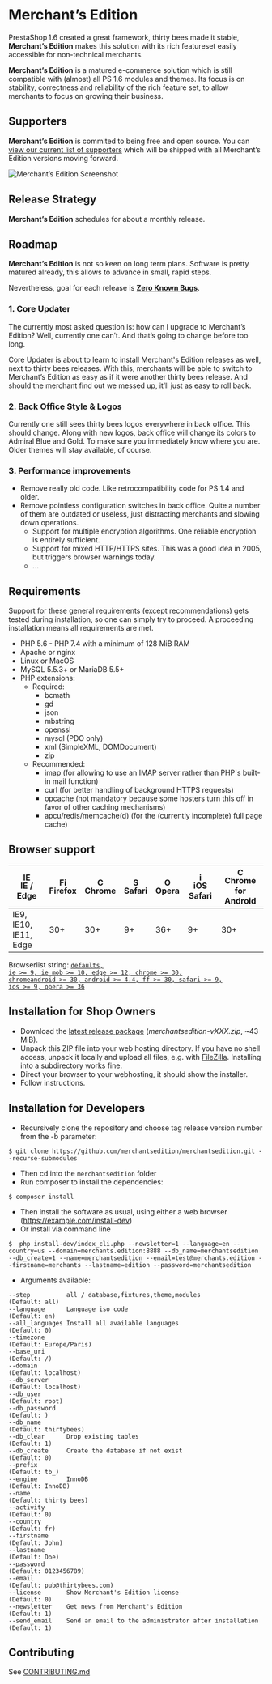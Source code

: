 # Merchant’s Edition

PrestaShop 1.6 created a great framework, thirty bees made it stable, **Merchant’s Edition** makes this solution with its rich featureset easily accessible for non-technical merchants.

**Merchant’s Edition** is a matured e-commerce solution which is still compatible with (almost) all PS 1.6 modules and themes. Its focus is on stability, correctness and reliability of the rich feature set, to allow merchants to focus on growing their business.


## Supporters

**Merchant’s Edition** is commited to being free and open source. You can [view our current list of supporters](https://github.com/merchantsedition/merchantsedition/blob/1.9.x/SUPPORTERS.md) which will be shipped with all Merchant’s Edition versions moving forward.

![Merchant’s Edition Screenshot](docs/merchantsedition-screenshot.jpeg)


## Release Strategy

**Merchant’s Edition** schedules for about a monthly release.


## Roadmap

**Merchant’s Edition** is not so keen on long term plans. Software is pretty matured already, this allows to advance in small, rapid steps.

Nevertheless, goal for each release is [**Zero Known Bugs**](https://github.com/merchantsedition/merchantsedition/issues?q=is%3Aissue+is%3Aopen+label%3ABug).

### 1. Core Updater

The currently most asked question is: how can I upgrade to Merchant’s Edition? Well, currently one can’t. And that’s going to change before too long.

Core Updater is about to learn to install Merchant's Edition releases as well, next to thirty bees releases. With this, merchants will be able to switch to Merchant’s Edition as easy as if it were another thirty bees release. And should the merchant find out we messed up, it’ll just as easy to roll back.

### 2. Back Office Style & Logos

Currently one still sees thirty bees logos everywhere in back office. This should change. Along with new logos, back office will change its colors to Admiral Blue and Gold. To make sure you immediately know where you are. Older themes will stay available, of course.

### 3. Performance improvements

- Remove really old code. Like retrocompatibility code for PS 1.4 and older.
- Remove pointless configuration switches in back office. Quite a number of them are outdated or useless, just distracting merchants and slowing down operations.
  - Support for multiple encryption algorithms. One reliable encryption is entirely sufficient.
  - Support for mixed HTTP/HTTPS sites. This was a good idea in 2005, but triggers browser warnings today.
  - ...


## Requirements

Support for these general requirements (except recommendations) gets tested during installation, so one can simply try to proceed. A proceeding installation means all requirements are met.

- PHP 5.6 - PHP 7.4 with a minimum of 128 MiB RAM
- Apache or nginx
- Linux or MacOS
- MySQL 5.5.3+ or MariaDB 5.5+
- PHP extensions:
  - Required:
    - bcmath
    - gd
    - json
    - mbstring
    - openssl
    - mysql (PDO only)
    - xml (SimpleXML, DOMDocument)
    - zip
  - Recommended:
    - imap (for allowing to use an IMAP server rather than PHP's built-in mail function)
    - curl (for better handling of background HTTPS requests)
    - opcache (not mandatory because some hosters turn this off in favor of other caching mechanisms)
    - apcu/redis/memcache(d) (for the (currently incomplete) full page cache)

## Browser support

| [<img src="https://raw.githubusercontent.com/godban/browsers-support-badges/master/src/images/edge.png" alt="IE / Edge" width="16px" height="16px" />](https://godban.github.io/browsers-support-badges/)</br>IE / Edge | [<img src="https://raw.githubusercontent.com/godban/browsers-support-badges/master/src/images/firefox.png" alt="Firefox" width="16px" height="16px" />](https://godban.github.io/browsers-support-badges/)</br>Firefox | [<img src="https://raw.githubusercontent.com/godban/browsers-support-badges/master/src/images/chrome.png" alt="Chrome" width="16px" height="16px" />](https://godban.github.io/browsers-support-badges/)</br>Chrome | [<img src="https://raw.githubusercontent.com/godban/browsers-support-badges/master/src/images/safari.png" alt="Safari" width="16px" height="16px" />](https://godban.github.io/browsers-support-badges/)</br>Safari | [<img src="https://raw.githubusercontent.com/godban/browsers-support-badges/master/src/images/opera.png" alt="Opera" width="16px" height="16px" />](https://godban.github.io/browsers-support-badges/)</br>Opera | [<img src="https://raw.githubusercontent.com/godban/browsers-support-badges/master/src/images/safari-ios.png" alt="iOS Safari" width="16px" height="16px" />](https://godban.github.io/browsers-support-badges/)</br>iOS Safari | [<img src="https://raw.githubusercontent.com/godban/browsers-support-badges/master/src/images/chrome-android.png" alt="Chrome for Android" width="16px" height="16px" />](https://godban.github.io/browsers-support-badges/)</br>Chrome for Android |
| --------- | --------- | --------- | --------- | --------- | --------- | --------- |
| IE9, IE10, IE11, Edge| 30+ | 30+ | 9+ | 36+ | 9+ | 30+ |

Browserlist string: <code>[defaults, ie >= 9, ie_mob >= 10, edge >= 12, chrome >= 30, chromeandroid >= 30, android >= 4.4, ff >= 30, safari >= 9, ios >= 9, opera >= 36](https://browserl.ist/?q=defaults%2C+ie+%3E%3D+9%2C+ie_mob+%3E%3D+10%2C+edge+%3E%3D+12%2C+chrome+%3E%3D+30%2C+chromeandroid+%3E%3D+30%2C+android+%3E%3D+4.4%2C+ff+%3E%3D+30%2C+safari+%3E%3D+9%2C+ios+%3E%3D+9%2C+opera+%3E%3D+36)</code>


## Installation for Shop Owners

- Download the [latest release package](https://github.com/merchantsedition/merchantsedition/releases) (_merchantsedition-vXXX.zip_, ~43 MiB).
- Unpack this ZIP file into your web hosting directory. If you have no shell access, unpack it locally and upload all files, e.g. with [FileZilla](https://filezilla-project.org/). Installing into a subdirectory works fine.
- Direct your browser to your webhosting, it should show the installer.
- Follow instructions.

## Installation for Developers

- Recursively clone the repository and choose tag release version number from the -b parameter:
```shell
$ git clone https://github.com/merchantsedition/merchantsedition.git --recurse-submodules
```
- Then cd into the `merchantsedition` folder
- Run composer to install the dependencies:
```shell
$ composer install
```
- Then install the software as usual, using either a web browser (https://example.com/install-dev)
- Or install via command line
```shell
$  php install-dev/index_cli.php --newsletter=1 --language=en --country=us --domain=merchants.edition:8888 --db_name=merchantsedition --db_create=1 --name=merchantsedition --email=test@merchants.edition --firstname=merchants --lastname=edition --password=merchantsedition
```
- Arguments available:
```
--step          all / database,fixtures,theme,modules                   (Default: all)
--language      Language iso code                                       (Default: en)
--all_languages Install all available languages                         (Default: 0)
--timezone                                                              (Default: Europe/Paris)
--base_uri                                                              (Default: /)
--domain                                                                (Default: localhost)
--db_server                                                             (Default: localhost)
--db_user                                                               (Default: root)
--db_password                                                           (Default: )
--db_name                                                               (Default: thirtybees)
--db_clear      Drop existing tables                                    (Default: 1)
--db_create     Create the database if not exist                        (Default: 0)
--prefix                                                                (Default: tb_)
--engine        InnoDB                                                  (Default: InnoDB)
--name                                                                  (Default: thirty bees)
--activity                                                              (Default: 0)
--country                                                               (Default: fr)
--firstname                                                             (Default: John)
--lastname                                                              (Default: Doe)
--password                                                              (Default: 0123456789)
--email                                                                 (Default: pub@thirtybees.com)
--license       Show Merchant's Edition license                         (Default: 0)
--newsletter    Get news from Merchant's Edition                        (Default: 1)
--send_email    Send an email to the administrator after installation   (Default: 1)
```


## Contributing

See [CONTRIBUTING.md](CONTRIBUTING.md)
